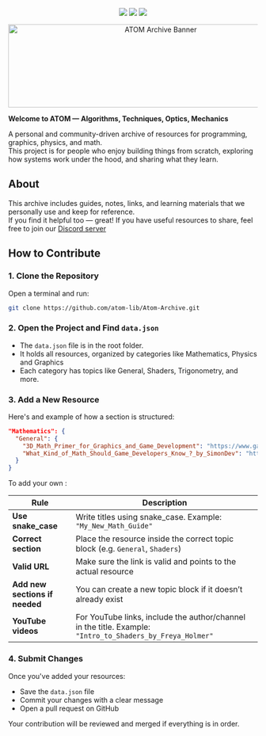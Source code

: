 <p align="center">
  <img src="https://badgen.net/badge/Status/Development/orange?icon=github" />
  <img src="https://badgen.net/badge/Source/Community/blue" />
  <img src="https://badgen.net/badge/license/GNU-Public/green" />
</p>

<p align="center">
  <img width="600" height="168" alt="ATOM Archive Banner" src="https://github.com/user-attachments/assets/2b80c1ea-f9e0-4602-b843-1c1ab44d9e77" />
</p>

**Welcome to ATOM — Algorithms, Techniques, Optics, Mechanics**

A personal and community-driven archive of resources for programming, graphics, physics, and math.  
This project is for people who enjoy building things from scratch, exploring how systems work under the hood, and sharing what they learn.

## About

This archive includes guides, notes, links, and learning materials that we personally use and keep for reference.  
If you find it helpful too — great! If you have useful resources to share, feel free to join our [Discord server](https://discord.gg/YDnXBnj9kh)

## How to Contribute

### 1. Clone the Repository

Open a terminal and run:

```bash
git clone https://github.com/atom-lib/Atom-Archive.git
```

### 2. Open the Project and Find `data.json`
- The `data.json` file is in the root folder.
- It holds all resources, organized by categories like Mathematics, Physics and Graphics
- Each category has topics like General, Shaders, Trigonometry, and more.

### 3. Add a New Resource

Here's and example of how a section is structured:
```json
"Mathematics": {
  "General": {
    "3D_Math_Primer_for_Graphics_and_Game_Development": "https://www.gamemath.com/book/intro.html",
    "What_Kind_of_Math_Should_Game_Developers_Know_?_by_SimonDev": "https://youtu.be/eRVRioN4GwA"
  }
}
```
To add your own :

| Rule                         | Description                                                                 |
|------------------------------|-----------------------------------------------------------------------------|
| **Use snake_case**           | Write titles using snake_case. Example: `"My_New_Math_Guide"`              |
| **Correct section**          | Place the resource inside the correct topic block (e.g. `General`, `Shaders`) |
| **Valid URL**                | Make sure the link is valid and points to the actual resource              |
| **Add new sections if needed** | You can create a new topic block if it doesn’t already exist             |
| **YouTube videos**           | For YouTube links, include the author/channel in the title. Example: `"Intro_to_Shaders_by_Freya_Holmer"` |


### 4. Submit Changes

Once you've added your resources:

- Save the `data.json` file
- Commit your changes with a clear message
- Open a pull request on GitHub

Your contribution will be reviewed and merged if everything is in order.

